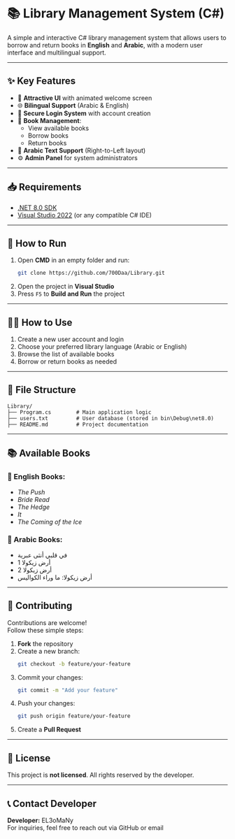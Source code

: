 
# 📚 Library Management System (C#)

A simple and interactive C# library management system that allows users to borrow and return books in **English** and **Arabic**, with a modern user interface and multilingual support.

---

## ✨ Key Features

- 🎨 **Attractive UI** with animated welcome screen
- 🌐 **Bilingual Support** (Arabic & English)
- 🔐 **Secure Login System** with account creation
- 📖 **Book Management**:
  - View available books
  - Borrow books
  - Return books
- 📜 **Arabic Text Support** (Right-to-Left layout)
- ⚙️ **Admin Panel** for system administrators

---

## 📥 Requirements

- [.NET 8.0 SDK](https://dotnet.microsoft.com/en-us/download/dotnet/8.0)
- [Visual Studio 2022](https://visualstudio.microsoft.com/) (or any compatible C# IDE)

---

## 🚀 How to Run

1. Open **CMD** in an empty folder and run:
   ```bash
   git clone https://github.com/700Daa/Library.git
   ```
2. Open the project in **Visual Studio**
3. Press `F5` to **Build and Run** the project

---

## 🧑‍💻 How to Use

1. Create a new user account and login
2. Choose your preferred library language (Arabic or English)
3. Browse the list of available books
4. Borrow or return books as needed

---

## 📂 File Structure

```
Library/
├── Program.cs        # Main application logic
├── users.txt         # User database (stored in bin\Debug\net8.0)
├── README.md         # Project documentation
```

---

## 📚 Available Books

### 📘 English Books:
- *The Push*
- *Bride Read*
- *The Hedge*
- *It*
- *The Coming of the Ice*

### 📗 Arabic Books:
- في قلبي أنثى عبرية
- أرض زيكولا 1
- أرض زيكولا 2
- أرض زيكولا: ما وراء الكواليس

---

## 🤝 Contributing

Contributions are welcome!  
Follow these simple steps:

1. **Fork** the repository
2. Create a new branch:
   ```bash
   git checkout -b feature/your-feature
   ```
3. Commit your changes:
   ```bash
   git commit -m "Add your feature"
   ```
4. Push your changes:
   ```bash
   git push origin feature/your-feature
   ```
5. Create a **Pull Request**

---

## 📜 License

This project is **not licensed**. All rights reserved by the developer.

---

## 📞 Contact Developer

**Developer:** EL3oMaNy  
For inquiries, feel free to reach out via GitHub or email
